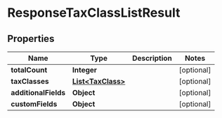 

# ResponseTaxClassListResult

## Properties

Name | Type | Description | Notes
------------ | ------------- | ------------- | -------------
**totalCount** | **Integer** |  |  [optional]
**taxClasses** | [**List&lt;TaxClass&gt;**](TaxClass.md) |  |  [optional]
**additionalFields** | **Object** |  |  [optional]
**customFields** | **Object** |  |  [optional]




